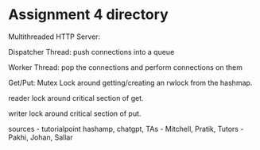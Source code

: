 # Assignment 4 directory

Multithreaded HTTP Server:

Dispatcher Thread: push connections into a queue

Worker Thread: pop the connections and perform connections on them

Get/Put: Mutex Lock around getting/creating an rwlock from the hashmap.

reader lock around critical section of get. 

writer lock around critical section of put.

sources - tutorialpoint hashamp, chatgpt, TAs - Mitchell, Pratik, Tutors - Pakhi, Johan, Sallar

